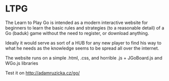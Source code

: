 # LTPG
The Learn to Play Go is intended as a modern interactive website for beginners to learn the basic rules and strategies (to a reasonable detail) of a Go (baduk) game without the need to register, or download anything.

Ideally it would serve as sort of a HUB for any new player to find his way to what he needs as the knowledge seems to be spread all over the internet.

The website runs on a simple .html, .css, and horrible .js + JGoBoard.js and WGo.js libraries

Test it on http://adamruzicka.cz/go/
